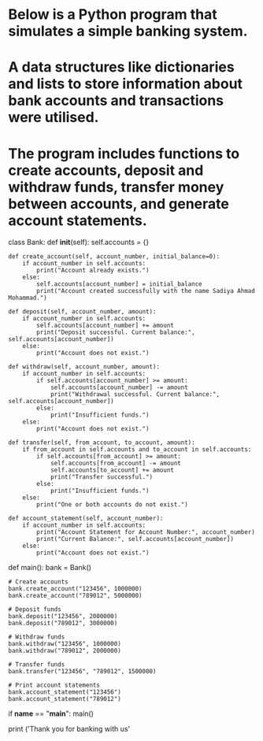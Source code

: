 # Below is a Python program that simulates a simple banking system.
# A data structures like dictionaries and lists to store information about bank accounts and transactions were utilised.
# The program includes functions to create accounts, deposit and withdraw funds, transfer money between accounts, and generate account statements.

class Bank:
    def __init__(self):
        self.accounts = {}

    def create_account(self, account_number, initial_balance=0):
        if account_number in self.accounts:
            print("Account already exists.")
        else:
            self.accounts[account_number] = initial_balance
            print("Account created successfully with the name Sadiya Ahmad Mohammad.")

    def deposit(self, account_number, amount):
        if account_number in self.accounts:
            self.accounts[account_number] += amount
            print("Deposit successful. Current balance:", self.accounts[account_number])
        else:
            print("Account does not exist.")

    def withdraw(self, account_number, amount):
        if account_number in self.accounts:
            if self.accounts[account_number] >= amount:
                self.accounts[account_number] -= amount
                print("Withdrawal successful. Current balance:", self.accounts[account_number])
            else:
                print("Insufficient funds.")
        else:
            print("Account does not exist.")

    def transfer(self, from_account, to_account, amount):
        if from_account in self.accounts and to_account in self.accounts:
            if self.accounts[from_account] >= amount:
                self.accounts[from_account] -= amount
                self.accounts[to_account] += amount
                print("Transfer successful.")
            else:
                print("Insufficient funds.")
        else:
            print("One or both accounts do not exist.")

    def account_statement(self, account_number):
        if account_number in self.accounts:
            print("Account Statement for Account Number:", account_number)
            print("Current Balance:", self.accounts[account_number])
        else:
            print("Account does not exist.")


def main():
    bank = Bank()

    # Create accounts
    bank.create_account("123456", 1000000)
    bank.create_account("789012", 5000000)

    # Deposit funds
    bank.deposit("123456", 2000000)
    bank.deposit("789012", 3000000)

    # Withdraw funds
    bank.withdraw("123456", 1000000)
    bank.withdraw("789012", 2000000)

    # Transfer funds
    bank.transfer("123456", "789012", 1500000)

    # Print account statements
    bank.account_statement("123456")
    bank.account_statement("789012")


if __name__ == "__main__":
    main()

print ('Thank you for banking with us'
